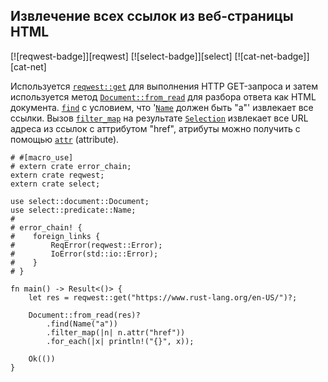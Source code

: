## Извлечение всех ссылок из веб-страницы HTML

[![reqwest-badge]][reqwest] [![select-badge]][select] [![cat-net-badge]][cat-net]

Используется [`reqwest::get`](https://docs.rs/reqwest/*/reqwest/fn.get.html) для выполнения HTTP GET-запроса и затем используется метод [`Document::from_read`](https://docs.rs/select/*/select/document/struct.Document.html#method.from_read) для разбора ответа как HTML документа. [`find`](https://docs.rs/select/*/select/document/struct.Document.html#method.find) с условием, что '[`Name`](https://docs.rs/select/*/select/predicate/struct.Name.html) должен быть "a"' извлекает все ссылки. Вызов [`filter_map`](https://doc.rust-lang.org/core/iter/trait.Iterator.html#method.filter_map) на результате [`Selection`](https://docs.rs/select/*/select/selection/struct.Selection.html) извлекает все URL адреса из ссылок с аттрибутом "href", атрибуты можно получить с помощью [`attr`](https://docs.rs/select/*/select/node/struct.Node.html#method.attr) (attribute).

```rust,no_run
# #[macro_use]
# extern crate error_chain;
extern crate reqwest;
extern crate select;

use select::document::Document;
use select::predicate::Name;
#
# error_chain! {
#    foreign_links {
#        ReqError(reqwest::Error);
#        IoError(std::io::Error);
#    }
# }

fn main() -> Result<()> {
    let res = reqwest::get("https://www.rust-lang.org/en-US/")?;

    Document::from_read(res)?
        .find(Name("a"))
        .filter_map(|n| n.attr("href"))
        .for_each(|x| println!("{}", x));

    Ok(())
}
```


